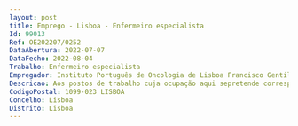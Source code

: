 ```yaml
--- 
layout: post
title: Emprego - Lisboa - Enfermeiro especialista
Id: 99013
Ref: OE202207/0252
DataAbertura: 2022-07-07
DataFecho: 2022-08-04
Trabalho: Enfermeiro especialista
Empregador: Instituto Português de Oncologia de Lisboa Francisco Gentil, E.P.E.
Descricao: Aos postos de trabalho cuja ocupação aqui sepretende corresponde o conteúdo funcional da categoria de Enfermeiro Especialista da carreiraespecial de enfermagem e carreira de enfermagem, tal como estabelecido no artigo 10.º  A, aditadopelo Decreto  Lei n.º 71 2019, de 27 de maio, aos Decretos  Leis n.os 247 2009 e 248 2009, ambosde 22 de setembro, bem como dos Regulamentos emitidos pela Ordem dos Enfermeiros aplicávelà especialidade.
CodigoPostal: 1099-023 LISBOA
Concelho: Lisboa
Distrito: Lisboa
--- 
```

